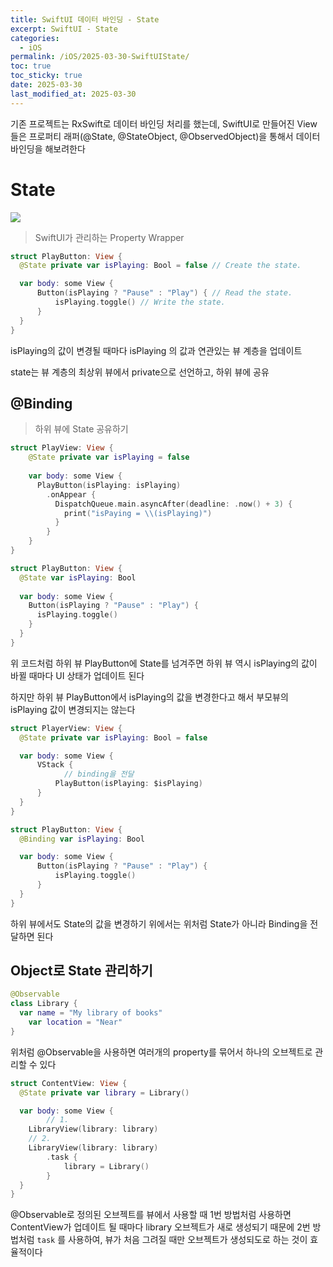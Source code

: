 ```yaml
---
title: SwiftUI 데이터 바인딩 - State
excerpt: SwiftUI - State
categories:
  - iOS
permalink: /iOS/2025-03-30-SwiftUIState/
toc: true
toc_sticky: true
date: 2025-03-30
last_modified_at: 2025-03-30
---
```


기존 프로젝트는 RxSwift로 데이터 바인딩 처리를 했는데, SwiftUI로 만들어진 View 들은 프로퍼티 래퍼(@State, @StateObject, @ObservedObject)을 통해서 데이터 바인딩을 해보려한다

# State

![]("https://github.com/user-attachments/assets/9198b3f8-43fd-4885-8965-25252f7b2303")

> SwiftUI가 관리하는 Property Wrapper

```swift
struct PlayButton: View {
  @State private var isPlaying: Bool = false // Create the state.

  var body: some View {
      Button(isPlaying ? "Pause" : "Play") { // Read the state.
          isPlaying.toggle() // Write the state.
      }
  }
}
```

isPlaying의 값이 변경될 때마다 isPlaying 의 값과 연관있는 뷰 계층을 업데이트

state는 뷰 계층의 최상위 뷰에서 private으로 선언하고, 하위 뷰에 공유

## @Binding

> 하위 뷰에 State 공유하기

```swift
struct PlayView: View {
	@State private var isPlaying = false
	
	var body: some View {
	  PlayButton(isPlaying: isPlaying)
	    .onAppear {
	      DispatchQueue.main.asyncAfter(deadline: .now() + 3) {
	        print("isPaying = \\(isPlaying)")
	      }
	    }
	}
}

struct PlayButton: View {
  @State var isPlaying: Bool
  
  var body: some View {
    Button(isPlaying ? "Pause" : "Play") {
      isPlaying.toggle()
    }
  }
}
```

위 코드처럼 하위 뷰 PlayButton에 State를 넘겨주면 하위 뷰 역시 isPlaying의 값이 바뀔 때마다 UI 상태가 업데이트 된다

하지만 하위 뷰 PlayButton에서 isPlaying의 값을 변경한다고 해서 부모뷰의 isPlaying 값이 변경되지는 않는다

```swift
struct PlayerView: View {
  @State private var isPlaying: Bool = false

  var body: some View {
      VStack {
	        // binding을 전달
          PlayButton(isPlaying: $isPlaying)
      }
  }
}

struct PlayButton: View {
  @Binding var isPlaying: Bool

  var body: some View {
      Button(isPlaying ? "Pause" : "Play") {
          isPlaying.toggle()
      }
  }
}
```

하위 뷰에서도 State의 값을 변경하기 위에서는 위처럼 State가 아니라 Binding을 전달하면 된다

## Object로 State 관리하기

```swift
@Observable
class Library {
  var name = "My library of books"
	var location = "Near"
}
```

위처럼 @Observable을 사용하면 여러개의 property를 묶어서 하나의 오브젝트로 관리할 수 있다

```swift
struct ContentView: View {
  @State private var library = Library()

  var body: some View {
		// 1.
    LibraryView(library: library)
    // 2.
    LibraryView(library: library)
	    .task {
		    library = Library()
	    }
  }
}
```

@Observable로 정의된 오브젝트를 뷰에서 사용할 때 1번 방법처럼 사용하면 ContentView가 업데이트 될 때마다 library 오브젝트가 새로 생성되기 때문에 2번 방법처럼 `task` 를 사용하여, 뷰가 처음 그려질 때만 오브젝트가 생성되도로 하는 것이 효율적이다